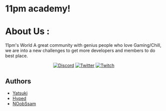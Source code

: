 # 11pm academy!

# About Us :

11pm's World A great community with genius people who love Gaming/Chill, we are into a new challenges to get more developers and members to do best place.

<p align="center">
    <a href="https://discord.gg/11pm">
    <img alt="Discord" src="https://img.shields.io/badge/Discord%20-%237289DA.svg?&style=for-the-badge&logo=discord&logoColor=white"/></a>
    <a href="https://twitter.com/11pmU">
    <img alt="Twitter" src="https://img.shields.io/badge/BnademOverFlow%20-%231DA1F2.svg?&style=for-the-badge&logo=Twitter&logoColor=white"/></a>
    <a href="https://www.twitch.tv/11pm_world">
    <img alt="Twitch" src="https://img.shields.io/badge/BnademOverFlow%20-%239146FF.svg?&style=for-the-badge&logo=Twitch&logoColor=white"/></a>
</p>

## Authors

- [Yatsuki](https://github.com/YatsukiSama)
- [Hyped](https://github.com/xCutieePiee)
- [NOobSsam](https://github.com/NOobSsam)
